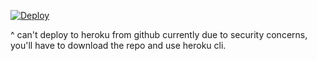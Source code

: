 [![Deploy](https://www.herokucdn.com/deploy/button.svg)](https://heroku.com/deploy)

^ can't deploy to heroku from github currently due to security concerns, you'll have to download the repo and use heroku cli.
